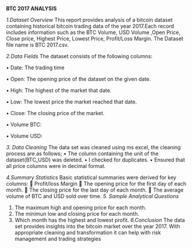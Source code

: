 **BTC 2017 ANALYSIS**

*1.Dataset Overview*
This report provides analysis of a bitcoin dataset containing historical bitcoin trading data of the year 2017.Each record includes information such as the BTC Volume, USD Volume ,Open Price, Close price, Highest Price, Lowest Price, Profit/Loss Margin.
The Dataset file name is BTC 2017.csv.


*2.Data Fields*
The dataset consists of the following columns:

•	Date: The trading time

•	Open: The opening price of the dataset on the given date.

•	High: The highest of the market that date.

•	Low: The lowest price the market reached that date.

•	Close: The closing price of the market.

•	Volume BTC:

•	Volume USD:


*3. Data Cleaning*
The data set was cleaned using ms excel, the cleaning process are as follows;
•	The column containing the unit of the dataset(BTC_USD) was deleted.
•	I checked for duplicates.
•	Ensured that all price columns were in decimal format.


*4.Summary Statistics*
Basic statistical summaries were derived for key columns:
	Profit/loss Margin
	The opening price for the first day of each month.
	The closing price for the last day of each month.
	The average volume of BTC and USD sold over time.
*5. Sample Analytical Questions*
1)	The maximum high and opening price for each month.
2)	The minimun  low and closing price for each month.
3)	Which month has the highest and lowest profit.
*6.Conclusion*
The data set provides insights into the bitcoin market over the year 2017.
With appropriate cleaning and transformation it can help with risk management and trading strategies
